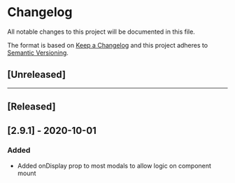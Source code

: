 # Changelog

All notable changes to this project will be documented in this file.

The format is based on [Keep a Changelog][keep a changelog] and this project adheres to [Semantic Versioning][semantic versioning].

## [Unreleased]

---

## [Released]

## [2.9.1] - 2020-10-01

### Added

- Added onDisplay prop to most modals to allow logic on component mount

<!-- Links -->

[keep a changelog]: https://keepachangelog.com/
[semantic versioning]: https://semver.org/
